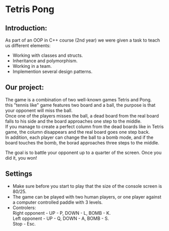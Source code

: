 # Tetris Pong

## Introduction:

As part of an OOP in C++ course (2nd year) we were given a task to teach us different elements:
- Working with classes and structs. 
- Inheritance and polymorphism.
- Working in a team.
- Implemention several design patterns.

## Our project:
The game is a combination of two well-known games Tetris and Pong.  
this "tennis like" game features two board and a ball, the purpose is that your opponent will miss the ball.  
Once one of the players misses the ball, a dead board from the real board falls to his side and the board approaches one step to the middle.  
If you manage to create a perfect column from the dead boards like in Tetris game, the column disappears and the real board goes one step back.  
In addition, each player can change the ball to a bomb mode, and if the board touches the bomb, the borad approaches three steps to the middle.

The goal is to battle your opponent up to a quarter of the screen. Once you did it, you won!

 ## Settings
 - Make sure before you start to play that the size of the console screen is 80/25.
 - The game can be played with two human players, or one player against a computer controlled paddle with 3 levels.
 - Controlers:  
 Right opponent - UP - P, DOWN - L, BOMB - K.  
 Left opponent - UP - Q, DOWN - A, BOMB - S.  
 Stop - Esc.
